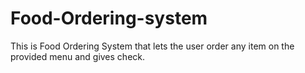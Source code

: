 # Food-Ordering-system
This is Food Ordering System that lets the user order any item on the provided menu and gives check.
